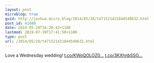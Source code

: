 ```yaml
---
layout: post
microblog: true
guid: http://joshua.micro.blog/2014/05/28/t471521421844549632.html
post_id: 41489
date: 2014-05-28T16:20:42+1100
lastmod: 2019-07-30T17:41:50+1100
type: post
url: /2014/05/28/t471521421844549632.html
---
```

Love a Wednesday wedding! [t.co/KWoQOLOZ0...](http://t.co/KWoQOLOZ0O) [t.co/3KXhnbSSG...](http://t.co/3KXhnbSSGn)
